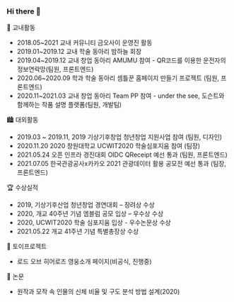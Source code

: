 ### Hi there 👋

🏤 교내활동
  - 2018.05~2021 교내 커뮤니티 금오사이 운영진 활동
  - 2019.01~2019.12 교내 학술 동아리 밤하늘 회장
  - 2019.04~2019.12 교내 창업 동아리 AMUMU 참여 - QR코드를 이용한 운전자의 정보연락망(팀원, 프론트엔드)
  - 2020.06~2020.09 학과 학술 동아리 셈틀꾼 홈페이지 만들기 프로젝트 (팀원, 프론트엔드)
  - 2020.11~2021.03 교내 창업 동아리 Team PP 참여 - under the see, 도슨트와 함께하는 작품 설명 플랫폼(팀원, 개발팀)

🏙 대외활동 
  - 2019.03 ~ 2019.11, 2019 기상기후창업 청년창업 지원사업 참여 (팀원, 디자인)
  - 2020.11.20 2020 창원대학교 UCWIT2020 학술심포지움 참여 (팀장)
  - 2021.05.24 오픈 인프라 경진대회 OIDC QReceipt 예선 통과 (팀원, 프론트엔드)
  - 2021.07.05 한국관광공사x카카오 2021 관광데이터 활용 공모전 예선 통과 (팀장, 프론트엔드)

🏆 수상실적
  - 2019, 기상기후산업 청년창업 경연대회 – 장려상 수상
  - 2020, 개교 40주년 기념 엠블럼 공모 입상 – 우수상 수상
  - 2020, UCWIT2020 학술 심포지움 입상 - 우수논문상 수상
  - 2021.05.22 개교 41주년 기념 특별총장상 수상

🎠 토이프로젝트
  - 로드 오브 히어로즈 영웅소개 페이지(비공식, 진행중)

📄 논문
  - 원작과 모작 속 인물의 신체 비율 및 구도 분석 방법 설계(2020)

<!--
**C12H22O12/C12H22O12** is a ✨ _special_ ✨ repository because its `README.md` (this file) appears on your GitHub profile.

Here are some ideas to get you started:

- 🔭 I’m currently working on ...
- 🌱 I’m currently learning ...
- 👯 I’m looking to collaborate on ...
- 🤔 I’m looking for help with ...
- 💬 Ask me about ...
- 📫 How to reach me: ...
- 😄 Pronouns: ...
- ⚡ Fun fact: ...
-->
